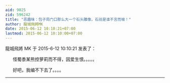 ```yaml
---
aid: 9025
zid: 596242
title: "恶趣味：包子局门口那么大一个石头雕像，石翁是谁不言而喻！"
author: 龍城飛將MK
date: 2015-06-12 10:10:21+07:00
lastmod: 2015-06-12 10:10:00+07:00
---
```


龍城飛將 MK 于 2015-6-12 10:10:21 发表了：

&nbsp; &nbsp;&nbsp; &nbsp;怪蜀黍某熊控萝莉而不得，因爱生恨。。。。。

&nbsp; &nbsp;&nbsp; &nbsp;好吧，我编不下去了。。。。

---

